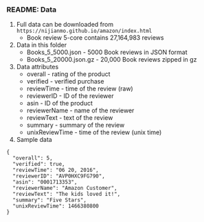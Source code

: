 
### README: Data

1. Full data can be downloaded from `https://nijianmo.github.io/amazon/index.html`
   * Book review 5-core contains 27,164,983 reviews
2. Data in this folder
   * Books_5_5000.json - 5000 Book reviews in JSON format
   * Books_5_20000.json.gz - 20,000 Book reviews zipped in gz
3. Data attributes
   * overall - rating of the product
   * verified - verified purchase
   * reviewTime - time of the review (raw)
   * reviewerID - ID of the reviewer
   * asin - ID of the product
   * reviewerName - name of the reviewer
   * reviewText - text of the review
   * summary - summary of the review
   * unixReviewTime - time of the review (unix time)
4. Sample data
```
{
  "overall": 5,
  "verified": true,
  "reviewTime": "06 20, 2016",
  "reviewerID": "AVP0HXC9FG790",
  "asin": "0001713353",
  "reviewerName": "Amazon Customer",
  "reviewText": "The kids loved it!",
  "summary": "Five Stars",
  "unixReviewTime": 1466380800
}
```
